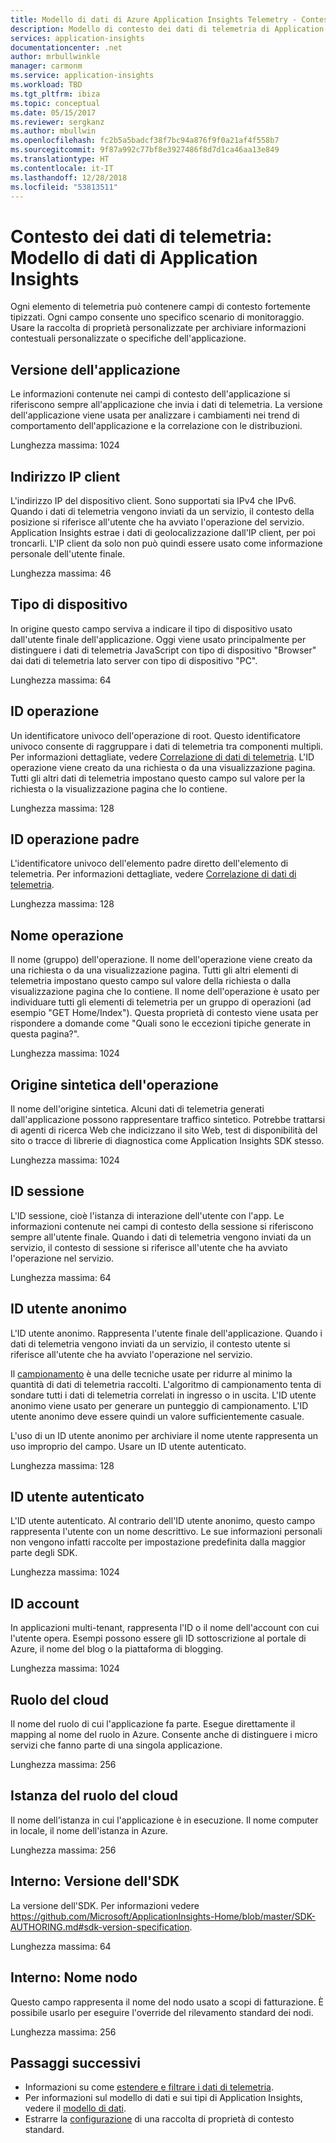 ```yaml
---
title: Modello di dati di Azure Application Insights Telemetry - Contesto dei dati di telemetria | Microsoft Docs
description: Modello di contesto dei dati di telemetria di Application Insights
services: application-insights
documentationcenter: .net
author: mrbullwinkle
manager: carmonm
ms.service: application-insights
ms.workload: TBD
ms.tgt_pltfrm: ibiza
ms.topic: conceptual
ms.date: 05/15/2017
ms.reviewer: sergkanz
ms.author: mbullwin
ms.openlocfilehash: fc2b5a5badcf38f7bc94a876f9f0a21af4f558b7
ms.sourcegitcommit: 9f87a992c77bf8e3927486f8d7d1ca46aa13e849
ms.translationtype: HT
ms.contentlocale: it-IT
ms.lasthandoff: 12/28/2018
ms.locfileid: "53813511"
---
```

# <a name="telemetry-context-application-insights-data-model"></a>Contesto dei dati di telemetria: Modello di dati di Application Insights

Ogni elemento di telemetria può contenere campi di contesto fortemente tipizzati. Ogni campo consente uno specifico scenario di monitoraggio. Usare la raccolta di proprietà personalizzate per archiviare informazioni contestuali personalizzate o specifiche dell'applicazione.


## <a name="application-version"></a>Versione dell'applicazione

Le informazioni contenute nei campi di contesto dell'applicazione si riferiscono sempre all'applicazione che invia i dati di telemetria. La versione dell'applicazione viene usata per analizzare i cambiamenti nei trend di comportamento dell'applicazione e la correlazione con le distribuzioni.

Lunghezza massima: 1024


## <a name="client-ip-address"></a>Indirizzo IP client

L'indirizzo IP del dispositivo client. Sono supportati sia IPv4 che IPv6. Quando i dati di telemetria vengono inviati da un servizio, il contesto della posizione si riferisce all'utente che ha avviato l'operazione del servizio. Application Insights estrae i dati di geolocalizzazione dall'IP client, per poi troncarli. L'IP client da solo non può quindi essere usato come informazione personale dell'utente finale. 

Lunghezza massima: 46


## <a name="device-type"></a>Tipo di dispositivo

In origine questo campo serviva a indicare il tipo di dispositivo usato dall'utente finale dell'applicazione. Oggi viene usato principalmente per distinguere i dati di telemetria JavaScript con tipo di dispositivo "Browser" dai dati di telemetria lato server con tipo di dispositivo "PC".

Lunghezza massima: 64


## <a name="operation-id"></a>ID operazione

Un identificatore univoco dell'operazione di root. Questo identificatore univoco consente di raggruppare i dati di telemetria tra componenti multipli. Per informazioni dettagliate, vedere [Correlazione di dati di telemetria](../../azure-monitor/app/correlation.md). L'ID operazione viene creato da una richiesta o da una visualizzazione pagina. Tutti gli altri dati di telemetria impostano questo campo sul valore per la richiesta o la visualizzazione pagina che lo contiene. 

Lunghezza massima: 128


## <a name="parent-operation-id"></a>ID operazione padre

L'identificatore univoco dell'elemento padre diretto dell'elemento di telemetria. Per informazioni dettagliate, vedere [Correlazione di dati di telemetria](../../azure-monitor/app/correlation.md).

Lunghezza massima: 128


## <a name="operation-name"></a>Nome operazione

Il nome (gruppo) dell'operazione. Il nome dell'operazione viene creato da una richiesta o da una visualizzazione pagina. Tutti gli altri elementi di telemetria impostano questo campo sul valore della richiesta o dalla visualizzazione pagina che lo contiene. Il nome dell'operazione è usato per individuare tutti gli elementi di telemetria per un gruppo di operazioni (ad esempio "GET Home/Index"). Questa proprietà di contesto viene usata per rispondere a domande come "Quali sono le eccezioni tipiche generate in questa pagina?".

Lunghezza massima: 1024


## <a name="synthetic-source-of-the-operation"></a>Origine sintetica dell'operazione

Il nome dell'origine sintetica. Alcuni dati di telemetria generati dall'applicazione possono rappresentare traffico sintetico. Potrebbe trattarsi di agenti di ricerca Web che indicizzano il sito Web, test di disponibilità del sito o tracce di librerie di diagnostica come Application Insights SDK stesso.

Lunghezza massima: 1024


## <a name="session-id"></a>ID sessione

L'ID sessione, cioè l'istanza di interazione dell'utente con l'app. Le informazioni contenute nei campi di contesto della sessione si riferiscono sempre all'utente finale. Quando i dati di telemetria vengono inviati da un servizio, il contesto di sessione si riferisce all'utente che ha avviato l'operazione nel servizio.

Lunghezza massima: 64


## <a name="anonymous-user-id"></a>ID utente anonimo

L'ID utente anonimo. Rappresenta l'utente finale dell'applicazione. Quando i dati di telemetria vengono inviati da un servizio, il contesto utente si riferisce all'utente che ha avviato l'operazione nel servizio.

Il [campionamento](../../application-insights/app-insights-sampling.md) è una delle tecniche usate per ridurre al minimo la quantità di dati di telemetria raccolti. L'algoritmo di campionamento tenta di sondare tutti i dati di telemetria correlati in ingresso o in uscita. L'ID utente anonimo viene usato per generare un punteggio di campionamento. L'ID utente anonimo deve essere quindi un valore sufficientemente casuale. 

L'uso di un ID utente anonimo per archiviare il nome utente rappresenta un uso improprio del campo. Usare un ID utente autenticato.

Lunghezza massima: 128


## <a name="authenticated-user-id"></a>ID utente autenticato

L'ID utente autenticato. Al contrario dell'ID utente anonimo, questo campo rappresenta l'utente con un nome descrittivo. Le sue informazioni personali non vengono infatti raccolte per impostazione predefinita dalla maggior parte degli SDK.

Lunghezza massima: 1024


## <a name="account-id"></a>ID account

In applicazioni multi-tenant, rappresenta l'ID o il nome dell'account con cui l'utente opera. Esempi possono essere gli ID sottoscrizione al portale di Azure, il nome del blog o la piattaforma di blogging.

Lunghezza massima: 1024


## <a name="cloud-role"></a>Ruolo del cloud

Il nome del ruolo di cui l'applicazione fa parte. Esegue direttamente il mapping al nome del ruolo in Azure. Consente anche di distinguere i micro servizi che fanno parte di una singola applicazione.

Lunghezza massima: 256


## <a name="cloud-role-instance"></a>Istanza del ruolo del cloud

Il nome dell'istanza in cui l'applicazione è in esecuzione. Il nome computer in locale, il nome dell'istanza in Azure.

Lunghezza massima: 256


## <a name="internal-sdk-version"></a>Interno: Versione dell'SDK

La versione dell'SDK. Per informazioni vedere https://github.com/Microsoft/ApplicationInsights-Home/blob/master/SDK-AUTHORING.md#sdk-version-specification.

Lunghezza massima: 64


## <a name="internal-node-name"></a>Interno: Nome nodo

Questo campo rappresenta il nome del nodo usato a scopi di fatturazione. È possibile usarlo per eseguire l'override del rilevamento standard dei nodi.

Lunghezza massima: 256


## <a name="next-steps"></a>Passaggi successivi

- Informazioni su come [estendere e filtrare i dati di telemetria](../../azure-monitor/app/api-filtering-sampling.md).
- Per informazioni sul modello di dati e sui tipi di Application Insights, vedere il [modello di dati](data-model.md).
- Estrarre la [configurazione](../../azure-monitor/app/configuration-with-applicationinsights-config.md#telemetry-initializers-aspnet) di una raccolta di proprietà di contesto standard.
